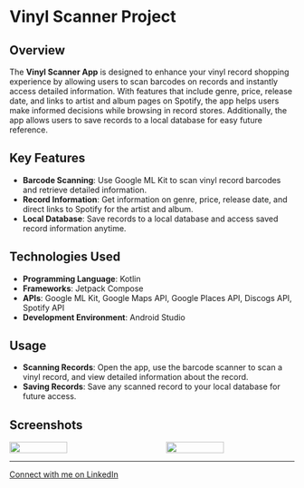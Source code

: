 # Vinyl Scanner Project

## Overview
The **Vinyl Scanner App** is designed to enhance your vinyl record shopping experience by allowing users to scan barcodes on records and instantly access detailed information. With features that include genre, price, release date, and links to artist and album pages on Spotify, the app helps users make informed decisions while browsing in record stores. Additionally, the app allows users to save records to a local database for easy future reference.

## Key Features
- **Barcode Scanning**: Use Google ML Kit to scan vinyl record barcodes and retrieve detailed information.
- **Record Information**: Get information on genre, price, release date, and direct links to Spotify for the artist and album.
- **Local Database**: Save records to a local database and access saved record information anytime.

## Technologies Used
- **Programming Language**: Kotlin
- **Frameworks**: Jetpack Compose
- **APIs**: Google ML Kit, Google Maps API, Google Places API, Discogs API, Spotify API
- **Development Environment**: Android Studio
  
## Usage
- **Scanning Records**: Open the app, use the barcode scanner to scan a vinyl record, and view detailed information about the record.
- **Saving Records**: Save any scanned record to your local database for future access.

## Screenshots
<div style="display: flex; justify-content: space-between;">
    <img src="https://github.com/user-attachments/assets/c27f6113-5b63-4269-bee7-c39ff9ce6c9d" width="45%" style="margin-right: 10px;" />
    <img src="https://github.com/user-attachments/assets/b31f1bf0-0b26-4496-be3c-474ca03afffa" width="45%" />
</div>

---

[Connect with me on LinkedIn](https://www.linkedin.com/in/ethan-d-way/)
